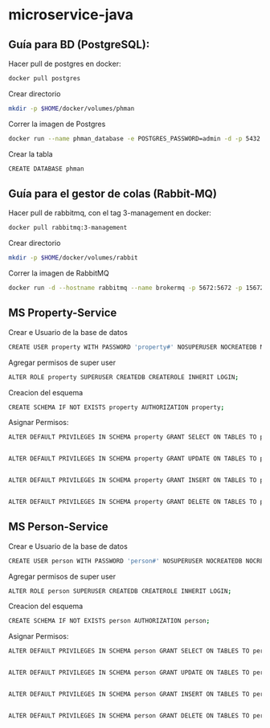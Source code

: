 # microservice-java

## Guía para BD (PostgreSQL):

Hacer pull de postgres en docker:
```sh
docker pull postgres
```

Crear directorio
```sh
mkdir -p $HOME/docker/volumes/phman
```

Correr la imagen de Postgres
```sh
docker run --name phman_database -e POSTGRES_PASSWORD=admin -d -p 5432:5432 -v $HOME/docker/volumes/phman:/var/lib/postgresql/data postgres
```

Crear la tabla 
```sh
CREATE DATABASE phman
```

## Guía para el gestor de colas (Rabbit-MQ)

Hacer pull de rabbitmq, con el tag 3-management en docker:
```sh
docker pull rabbitmq:3-management
```

Crear directorio
```sh
mkdir -p $HOME/docker/volumes/rabbit
```


Correr la imagen de RabbitMQ
```sh
docker run -d --hostname rabbitmq --name brokermq -p 5672:5672 -p 15672:15672 -e RABBITMQ_DEFAULT_USER=phman -e RABBITMQ_DEFAULT_PASS=phman# -v $HOME/docker/volumes/rabbit:/var/lib/rabbitmq rabbitmq:3-management 
```


## MS Property-Service

Crear e Usuario de la base de datos
```sh
CREATE USER property WITH PASSWORD 'property#' NOSUPERUSER NOCREATEDB NOCREATEROLE;
```
Agregar permisos de super user
```sh
ALTER ROLE property SUPERUSER CREATEDB CREATEROLE INHERIT LOGIN;
```

Creacion del esquema
```sh
CREATE SCHEMA IF NOT EXISTS property AUTHORIZATION property;
```

Asignar Permisos:
```sh
ALTER DEFAULT PRIVILEGES IN SCHEMA property GRANT SELECT ON TABLES TO property;


ALTER DEFAULT PRIVILEGES IN SCHEMA property GRANT UPDATE ON TABLES TO property;


ALTER DEFAULT PRIVILEGES IN SCHEMA property GRANT INSERT ON TABLES TO property;


ALTER DEFAULT PRIVILEGES IN SCHEMA property GRANT DELETE ON TABLES TO property;
```

## MS Person-Service

Crear e Usuario de la base de datos
```sh
CREATE USER person WITH PASSWORD 'person#' NOSUPERUSER NOCREATEDB NOCREATEROLE;
```
Agregar permisos de super user
```sh
ALTER ROLE person SUPERUSER CREATEDB CREATEROLE INHERIT LOGIN;
```

Creacion del esquema
```sh
CREATE SCHEMA IF NOT EXISTS person AUTHORIZATION person;
```

Asignar Permisos:
```sh
ALTER DEFAULT PRIVILEGES IN SCHEMA person GRANT SELECT ON TABLES TO person;


ALTER DEFAULT PRIVILEGES IN SCHEMA person GRANT UPDATE ON TABLES TO person;


ALTER DEFAULT PRIVILEGES IN SCHEMA person GRANT INSERT ON TABLES TO person;


ALTER DEFAULT PRIVILEGES IN SCHEMA person GRANT DELETE ON TABLES TO person;
```
